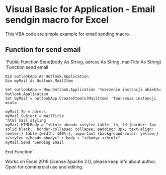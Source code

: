 # Visual Basic for Application - Email sendgin macro for Excel
This VBA code are simple example for email sending macro.

## Function for send email
`Public Function Send(body As String, adress As String, mailTitle As String) 'Function send email

    Dim outlookApp As Outlook.Application
    Dim myMail As Outlook.MailItem
    
    Set outlookApp = New Outlook.Application 'Tworzenie instancji obiektu Outlook.Application
    Set myMail = outlookApp.CreateItem(olMailItem) 'Tworzenie instancji miala
    
    myMail.To = adress
    myMail.Subject = mailTitle
    'html mail styling
    myMail.HTMLBody = "<html> <head> <style> table, th, td {border: 1px solid black;  border-collapse: collapse; padding: 3px; text-align: center;} table {width: 100%;}, important {background-color: yellow;}</style> </head> <body>" + body + "</body> </html>"
    myMail.Send 'Sending Email

End Function`

Works on Excel 2016
License Apache 2.0, please keep info about author. Open for commercial use and editing. 
